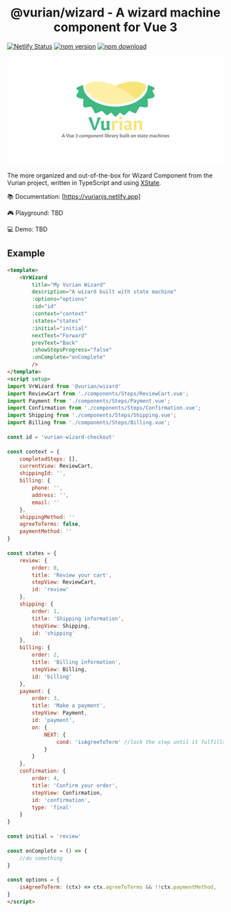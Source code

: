 <h1 align="center">@vurian/wizard - A wizard machine component for Vue 3</h1>

<!-- badge -->
[![Netlify Status](https://api.netlify.com/api/v1/badges/86174d7f-1c39-41e4-879a-8c28809b854d/deploy-status)](https://app.netlify.com/sites/vurianjs/deploys)
[![npm version](https://img.shields.io/npm/v/@vurian/wizard.svg)](https://www.npmjs.com/package/@vurian/wizard)
[![npm download](https://img.shields.io/npm/dt/@vurian/wizard.svg)](https://www.npmjs.com/package/@vurian/wizard)
<!-- endbadge -->

![Vurian logo](./docs/static/preview.png)

The more organized and out-of-the-box for Wizard Component from the Vurian project, written in TypeScript and using [XState](https://xstate.js.org).

📚 Documentation: [https://vurianjs.netlify.app]

🎮 Playground: TBD

💻 Demo: TBD

## Example

```html
<template>
    <VrWizard 
        title="My Vurian Wizard"
        description="A wizard built with state machine"
        :options="options" 
        :id="id" 
        :context="context" 
        :states="states" 
        :initial="initial"
        nextText="Forward"
        prevText="Back"
        :showStepsProgress="false"
        :onComplete="onComplete"
        />
</template>
<script setup>
import VrWizard from '@vurian/wizard'
import ReviewCart from './components/Steps/ReviewCart.vue';
import Payment from './components/Steps/Payment.vue';
import Confirmation from './components/Steps/Confirmation.vue';
import Shipping from './components/Steps/Shipping.vue';
import Billing from './components/Steps/Billing.vue';

const id = 'vurian-wizard-checkout'

const context = {
    completedSteps: [],
    currentView: ReviewCart,
    shippingId: '',
    billing: {
        phone: '',
        address: '',
        email: ''
    },
    shippingMethod: ''
    agreeToTerms: false,
    paymentMethod: ''
}

const states = {
    review: {
        order: 0,
        title: 'Review your cart',
        stepView: ReviewCart,
        id: 'review'
    },
    shipping: {
        order: 1,
        title: 'Shipping information',
        stepView: Shipping,
        id: 'shipping'
    },
    billing: {
        order: 2,
        title: 'Billing information',
        stepView: Billing,
        id: 'billing'
    },
    payment: {
        order: 3,
        title: 'Make a payment',
        stepView: Payment,
        id: 'payment',
        on: {
            NEXT: {
                cond: 'isAgreeToTerm' //lock the step until it fulfills condition
            }
        }
    },
    confirmation: {
        order: 4,
        title: 'Confirm your order',
        stepView: Confirmation,
        id: 'confirmation',
        type: 'final'
    }
}

const initial = 'review'

const onComplete = () => {
    //do something
}

const options = {
    isAgreeToTerm: (ctx) => ctx.agreeToTerms && !!ctx.paymentMethod,
}
</script>
```